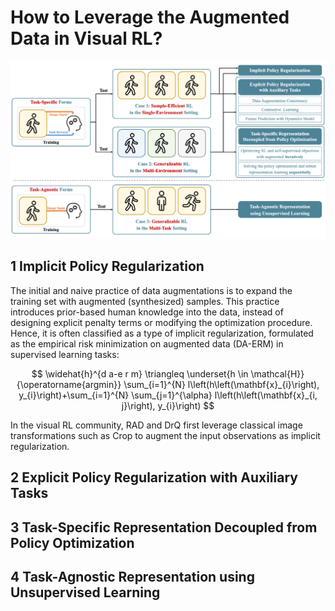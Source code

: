# How to Leverage the Augmented Data in Visual RL?

![How to Leverage the Augmented Data in Visual RL?](https://github.com/Guozheng-Ma/DA-in-visualRL/blob/278bec04acfb6a7bc1b98e07cb34baae7c9de950/Image/Form%20and%20Structure.png)

## 1 Implicit Policy Regularization

The initial and naive practice of data augmentations is to expand the training set with augmented (synthesized) samples.
This practice introduces prior-based human knowledge into the data, instead of designing explicit penalty terms or modifying the optimization procedure.
Hence, it is often classified as a type of implicit regularization, formulated as the empirical risk minimization on augmented data (DA-ERM) in supervised learning tasks:

$$
\widehat{h}^{d a-e r m} \triangleq \underset{h \in \mathcal{H}}{\operatorname{argmin}} \sum_{i=1}^{N} l\left(h\left(\mathbf{x}_{i}\right), y_{i}\right)+\sum_{i=1}^{N} \sum_{j=1}^{\alpha} l\left(h\left(\mathbf{x}_{i, j}\right), y_{i}\right)
$$

In the visual RL community, RAD and DrQ first leverage classical image transformations such as Crop to augment the input observations as implicit regularization.

> 

## 2 Explicit Policy Regularization with Auxiliary Tasks


## 3 Task-Specific Representation Decoupled from Policy Optimization





## 4 Task-Agnostic Representation using Unsupervised Learning
